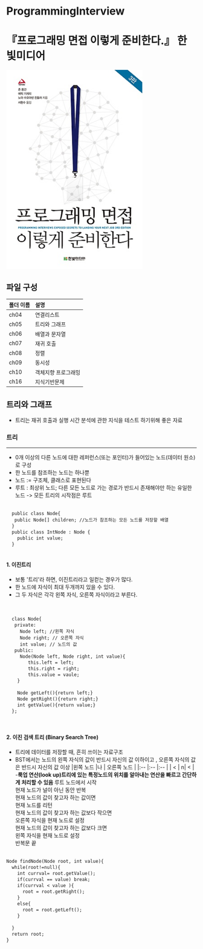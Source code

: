 # ProgrammingInterview
# 『프로그래밍 면접 이렇게 준비한다.』 한빛미디어
<img src="https://github.com/yoonnyeong/ProgrammingInterview/blob/master/cover_image.jpg" width="360">

## 파일 구성

|폴더 이름   |설명                         |
|:--        |:--                          |
|ch04       |연결리스트                    |
|ch05       |트리와 그래프                 |
|ch06       |배열과 문자열                 |
|ch07       |재귀 호출                    |
|ch08       |정렬                         |
|ch09       |동시성                       |
|ch10       |객체지향 프로그래밍           |
|ch16       |지식기반문제                 |

##  트리와 그래프
- 트리는 재귀 호출과 실행 시간 분석에 관한 지식을 테스트 하기위해 좋은 자료

### 트리 
---
- 0개 이상의 다른 노드에 대한 레퍼런스(또는 포인터)가 들어있는 노드(데이터 원소)로 구성
- 한 노드를 참조하는 노드는 하나뿐
- 노드 := 구조체, 클래스로 표현된다
- 루트 : 최상위 노드; 다른 모든 노드로 가는 경로가 반드시 존재해야만 하는 유일한 노드 -> 모든 트리의 시작점은 루트
<pre>
<code>
  public class Node{
   public Node[] children; //노드가 참조하는 모든 노드를 저장할 배열
  }
  public class IntNode : Node {
    public int value;
  }
 </code></pre>
#### 1. 이진트리
- 보통 '트리'라 하면, 이진트리라고 일컫는 경우가 많다.
- 한 노드에 자식이 최대 두개까지 있을 수 있다.
- 그 두 자식은 각각 왼쪽 자식, 오른쪽 자식이라고 부른다.
<pre>
<code>
  
  class Node{
   private:
     Node left; //왼쪽 자식
     Node right; // 오른쪽 자식
     int value; // 노드의 값
   public:
     Node(Node left, Node right, int value){
        this.left = left;
        this.right = right;
        this.value = vaule;
    }
    
    Node getLeft(){return left;}
    Node getRight(){return right;}
    int getValue(){return value;}
  };
  </code>
  </pre>
#### 2. 이진 검색 트리 (Binary Search Tree)
- 트리에 데이터를 저장할 때, 흔히 쓰이는 자료구조
- BST에서는 노드의 왼쪽 자식의 값이 반드시 자신의 값 이하이고 , 오른쪽 자식의 값은 반드시 자신의 값 이상
|왼쪽 노드   |나 |   오른쪽 노드 |
|:--        |:-- |:--        |
|     <      | n|  <            |
-**룩업 연산(look up)트리에 있는 특정노드의 위치를 알아내는 연산을 빠르고 간단하게 처리할 수 있음**
루트 노드에서 시작 <br>
현재 노드가 널이 아닌 동안 반복 <br>
현재 노드의 값이 찾고자 하는 값이면 <br>
 현재 노드를 리턴<br>
현재 노드의 값이 찾고자 하는 값보다 작으면<br>
 오른쪽 자식을 현재 노드로 설정 <br>
현재 노드의 값이 찾고자 하는 값보다 크면 <br>
 왼쪽 자식을 현재 노드로 설정 <br>
 반복문 끝 <br>
<pre><code>
Node findNode(Node root, int value){
  while(root!=null){ 
    int currval= root.getValue();
    if(currval == value) break;
    if(currval < value ){
      root = root.getRight();
    }
    else{
      root = root.getLeft();
    }
  
  }
  return root;
}

</code></pre>
